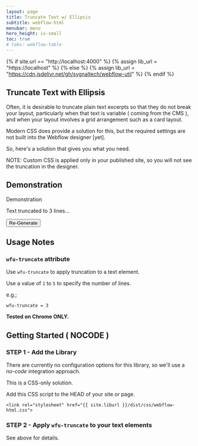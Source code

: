 ```yaml
---
layout: page
title: Truncate Text w/ Ellipsis
subtitle: webflow-html
menubar: menu
hero_height: is-small
toc: true
# tabs: webflow-table
---
```


{% if site.url == "http://localhost:4000" %}
{% assign lib_url = "https://localhost" %}
{% else %}
{% assign lib_url = "https://cdn.jsdelivr.net/gh/sygnaltech/webflow-util" %}
{% endif %}

## Truncate Text with Ellipsis

Often, it is desirable to truncate plain text excerpts so that they do not break your layout, 
particularly when that text is variable ( coming from the CMS ), and when your layout involves a grid arrangement
such as a card layout.

Modern CSS does provide a solution for this, but the required settings are not built into the Webflow designer [yet].

So, here's a solution that gives you what you need.

NOTE: Custom CSS is applied only in your published site,
so you will not see the truncation in the designer. 

## Demonstration

<link rel="stylesheet" href="/dist/css/webflow-html.css">

<span class="tag is-danger is-medium is-light">Demonstration</span>

Text truncated to 3 lines...

<div class="demo yellow" style="width: 400px;">
    <p id="sentences" wfu-truncate="3"></p>
</div>

<button class="button is-dark" id="btnSentences">Re-Generate</button>



## Usage Notes

### `wfu-truncate` attribute

Use `wfu-truncate` to apply truncation to a text element.

Use a value of `1` to `5` to specify the number of lines.

e.g.;

```
wfu-truncate = 3
```

**Tested on Chrome ONLY.**


## Getting Started ( NOCODE )


### STEP 1 - Add the Library


There are currently no configuration options for this library, so we'll use a *no-code* integration approach.

This is a CSS-only solution. 

Add this CSS script to the HEAD of your site or page.

```
<link rel="stylesheet" href="{{ site.liburl }}/dist/css/webflow-html.css">
```




### STEP 2 - Apply `wfu-truncate` to your text elements


See above for details. 





<script src="https://code.jquery.com/jquery-3.6.0.min.js" type="text/javascript" crossorigin="anonymous"></script>

<script type="module">

    // cdn.jsdelivr.net/gh/sygnaltech/webflow-util
    import { genLipsumWords, genLipsumSentences, genLipsumParagraphs, genLipsumText } from '{{ site.liburl }}/src/modules/webflow-content-lipsum.js';

    function genWords() {
        $("#words").text(
            genLipsumWords(1, 10)
        );
    }

    function genSentences() {
        $("#sentences").text(
            genLipsumSentences(1, 10)
        );
    }

    function genText() {
        $("#text").html(
            genLipsumText(1, 10, '<p>', '</p>')
        );
    }

    $(function () {

        // Generate Lipsum text
        genWords();
        genSentences();
        genText();

        $("#btnWords").click(function () {
            genWords();
        });

        $("#btnSentences").click(function () {
            genSentences();
        });

        $("#btnText").click(function () {
            genText();
        });

    });

</script>